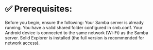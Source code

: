 # ✅ Prerequisites:  

Before you begin, ensure the following:
Your Samba server is already running.
You have a valid shared folder configured in smb.conf.
Your Android device is connected to the same network (Wi-Fi) as the Samba server.
Solid Explorer is installed (the full version is recommended for network access).
